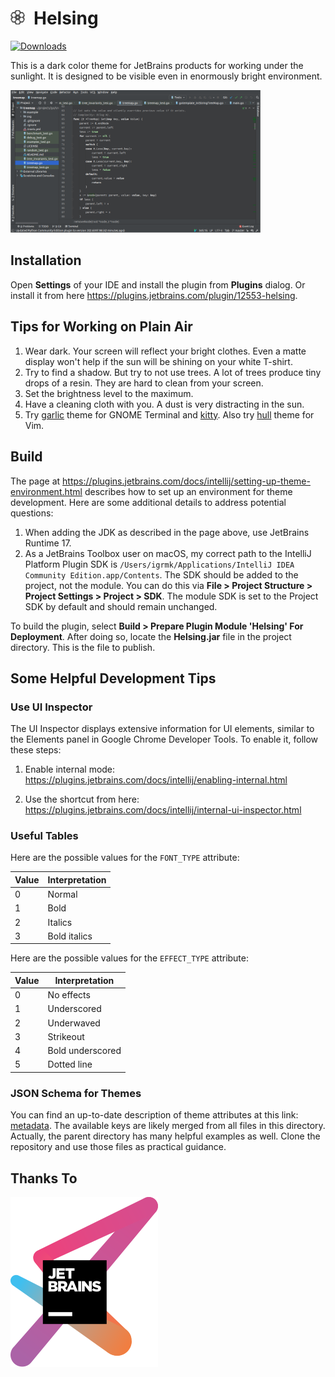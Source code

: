 
<img src="images/pluginIcon_grey.svg" height="23">&ensp;Helsing
===============================================================

[![Downloads](https://img.shields.io/jetbrains/plugin/d/12553-helsing)](https://plugins.jetbrains.com/plugin/12553-helsing)

This is a dark color theme for JetBrains products for working under the sunlight.
It is designed to be visible even in enormously bright environment.

<img src="images/screenshot.png" width="400">


Installation
------------

Open __Settings__ of your IDE and install the plugin from __Plugins__ dialog.
Or install it from here https://plugins.jetbrains.com/plugin/12553-helsing.


Tips for Working on Plain Air
-----------------------------

1. Wear dark.
   Your screen will reflect your bright clothes.
   Even a matte display won't help if the sun will be shining on your white T-shirt.
2. Try to find a shadow.
   But try to not use trees.
   A lot of trees produce tiny drops of a resin.
   They are hard to clean from your screen.
3. Set the brightness level to the maximum.
4. Have a cleaning cloth with you. A dust is very distracting in the sun.
5. Try [garlic](https://github.com/igrmk/garlic) theme
   for GNOME Terminal and [kitty](https://sw.kovidgoyal.net/kitty/).
   Also try [hull](https://github.com/igrmk/kull-vim) theme for Vim.


Build
-----

The page at https://plugins.jetbrains.com/docs/intellij/setting-up-theme-environment.html
describes how to set up an environment for theme development.
Here are some additional details to address potential questions:

1. When adding the JDK as described in the page above, use JetBrains Runtime 17.
2. As a JetBrains Toolbox user on macOS, my correct path to the IntelliJ Platform Plugin SDK
   is `/Users/igrmk/Applications/IntelliJ IDEA Community Edition.app/Contents`.
   The SDK should be added to the project, not the module.
   You can do this via **File > Project Structure > Project Settings > Project > SDK**.
   The module SDK is set to the Project SDK by default and should remain unchanged.

To build the plugin, select **Build > Prepare Plugin Module 'Helsing' For Deployment**.
After doing so, locate the **Helsing.jar** file in the project directory. This is the file to publish.


Some Helpful Development Tips
-----------------------------


### Use UI Inspector

The UI Inspector displays extensive information for UI elements, similar to the Elements panel in Google Chrome Developer Tools.
To enable it, follow these steps:

1. Enable internal mode: https://plugins.jetbrains.com/docs/intellij/enabling-internal.html

2. Use the shortcut from here: https://plugins.jetbrains.com/docs/intellij/internal-ui-inspector.html


### Useful Tables

Here are the possible values for the `FONT_TYPE` attribute:

| Value | Interpretation |
|-------|----------------|
| 0     | Normal         |
| 1     | Bold           |
| 2     | Italics        |
| 3     | Bold italics   |

Here are the possible values for the `EFFECT_TYPE` attribute:

| Value | Interpretation   |
|-------|------------------|
| 0     | No effects       |
| 1     | Underscored      |
| 2     | Underwaved       |
| 3     | Strikeout        |
| 4     | Bold underscored |
| 5     | Dotted line      |


### JSON Schema for Themes

You can find an up-to-date description of theme attributes at this link:
[metadata](https://github.com/JetBrains/intellij-community/blob/master/platform/platform-resources/src/themes/metadata).
The available keys are likely merged from all files in this directory.
Actually, the parent directory has many helpful examples as well.
Clone the repository and use those files as practical guidance.

Thanks To
---------

[![JetBrains](images/jetbrains.svg)](https://www.jetbrains.com/?from=helsing)
